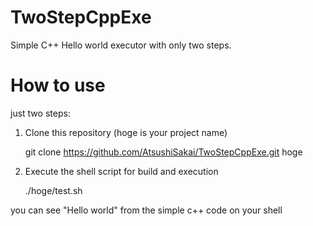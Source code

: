 # TwoStepCppExe
Simple C++ Hello world executor with only two steps.

# How to use

just two steps:

1. Clone this repository (hoge is your project name)

    git clone https://github.com/AtsushiSakai/TwoStepCppExe.git hoge

2. Execute the shell script for build and execution

    ./hoge/test.sh

  you can see "Hello world" from the simple c++ code on your shell

